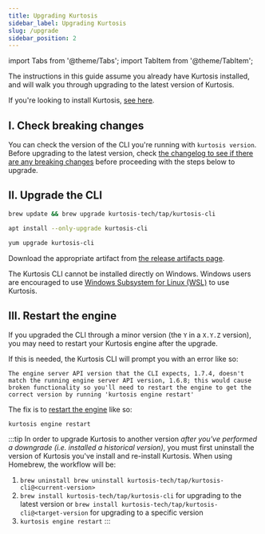 ```yaml
---
title: Upgrading Kurtosis
sidebar_label: Upgrading Kurtosis
slug: /upgrade
sidebar_position: 2
---
```


<!---------- START IMPORTS ------------>

import Tabs from '@theme/Tabs';
import TabItem from '@theme/TabItem';

<!---------- END IMPORTS ------------>

The instructions in this guide assume you already have Kurtosis installed, and will walk you through upgrading to the latest version of Kurtosis. 

If you're looking to install Kurtosis, [see here][install-guide].

I. Check breaking changes
---------------------------------
You can check the version of the CLI you're running with `kurtosis version`. Before upgrading to the latest version, check [the changelog to see if there are any breaking changes][cli-changelog] before proceeding with the steps below to upgrade. 

II. Upgrade the CLI
-------------------------

<Tabs groupId="install-methods">
<TabItem value="homebrew" label="brew (MacOS)">

```bash
brew update && brew upgrade kurtosis-tech/tap/kurtosis-cli
```

</TabItem>
<TabItem value="apt" label="apt (Ubuntu)">

```bash
apt install --only-upgrade kurtosis-cli
```

</TabItem>
<TabItem value="yum" label="yum (RHEL)">

```bash
yum upgrade kurtosis-cli
```

</TabItem>
<TabItem value="other-linux" label="deb, rpm, and apk">

Download the appropriate artifact from [the release artifacts page][release-artifacts].

</TabItem>

<TabItem value="windows" label="Windows">

The Kurtosis CLI cannot be installed directly on Windows. Windows users are encouraged to use [Windows Subsystem for Linux (WSL)][windows-susbsystem-for-linux] to use Kurtosis.

</TabItem>

</Tabs>

III. Restart the engine
-----------------------
If you upgraded the CLI through a minor version (the `Y` in a `X.Y.Z` version), you may need to restart your Kurtosis engine after the upgrade. 

If this is needed, the Kurtosis CLI will prompt you with an error like so:

```text
The engine server API version that the CLI expects, 1.7.4, doesn't match the running engine server API version, 1.6.8; this would cause broken functionality so you'll need to restart the engine to get the correct version by running 'kurtosis engine restart'
```

The fix is to [restart the engine][kurtosis-engine-restart] like so:

```
kurtosis engine restart
```

:::tip
In order to upgrade Kurtosis to another version *after you've performed a downgrade (i.e. installed a historical version)*, you must first uninstall the version of Kurtosis you've install and re-install Kurtosis. When using Homebrew, the workflow will be:
1. `brew uninstall brew uninstall kurtosis-tech/tap/kurtosis-cli@<current-version>`
2. `brew install kurtosis-tech/tap/kurtosis-cli` for upgrading to the latest version or `brew install kurtosis-tech/tap/kurtosis-cli@<target-version` for upgrading to a specific version
3. `kurtosis engine restart`
:::

<!-------------------------- ONLY LINKS BELOW HERE ---------------------------->
[install-guide]: ./installing-the-cli.md
[cli-changelog]: ../changelog.md
[metrics-philosophy]: ../explanations/metrics-philosophy.md
[quickstart]: ../quickstart.md
[installing-command-line-completion]: ./adding-command-line-completion.md

[release-artifacts]: https://github.com/kurtosis-tech/kurtosis-cli-release-artifacts/releases
[windows-susbsystem-for-linux]: https://learn.microsoft.com/en-us/windows/wsl/

[kurtosis-engine-restart]: ../cli-reference/engine-restart.md
